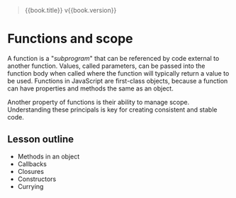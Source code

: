 > {{book.title}} v{{book.version}}

# Functions and scope

A function is a "_subprogram_" that can be referenced by code external to another function. Values, called parameters, can be passed into the function body when called where the function will typically return a value to be used. Functions in JavaScript are first-class objects, because a function can have properties and methods the same as an object.

Another property of functions is their ability to manage scope. Understanding these principals is key for creating consistent and stable code.


## Lesson outline

* Methods in an object
* Callbacks
* Closures
* Constructors
* Currying
